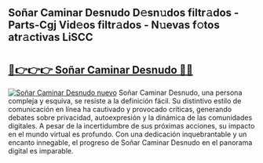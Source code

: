 ## Soñar Caminar Desnudo D𝚎sn𝚞dos filtr𝚊dos - Parts-Cgj Vid𝚎os filtr𝚊dos - N𝚞evas f𝚘tos atr𝚊ctivas LiSCC

# <h2><a href="http://mb1104l.tromn.icu/?c=So%c3%b1ar+Caminar+Desnudo">🔗👉👉👉 Soñar Caminar Desnudo 🔗🔗</a></h2>

[![Soñar Caminar Desnudo nuevo](https://i.imgur.com/pEAQMta.gif)](http://mb1104l.tromn.icu/?c=So%c3%b1ar+Caminar+Desnudo)
Soñar Caminar Desnudo, una persona compleja y esquiva, se resiste a la definición fácil. Su distintivo estilo de comunicación en línea ha cautivado y provocado críticas, generando debates sobre privacidad, autoexpresión y la dinámica de las comunidades digitales. A pesar de la incertidumbre de sus próximas acciones, su impacto en el mundo virtual es profundo. Con una dedicación inquebrantable y un encanto innegable, el progreso de Soñar Caminar Desnudo en el panorama digital es imparable.
